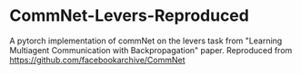 # CommNet-Levers-Reproduced
A pytorch implementation of commNet on the levers task from "Learning Multiagent Communication with Backpropagation" paper. Reproduced from https://github.com/facebookarchive/CommNet
